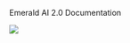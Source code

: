 Emerald AI 2.0 Documentation

![](https://drive.google.com/open?id=1JlpeSfSR1RfF25SgkQJcSPAszaSqS1Zu)